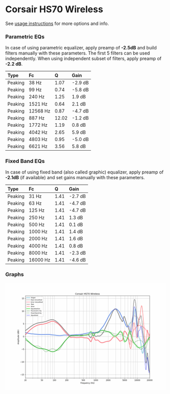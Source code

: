 # Corsair HS70 Wireless
See [usage instructions](https://github.com/jaakkopasanen/AutoEq#usage) for more options and info.

### Parametric EQs
In case of using parametric equalizer, apply preamp of **-2.5dB** and build filters manually
with these parameters. The first 5 filters can be used independently.
When using independent subset of filters, apply preamp of **-2.2 dB**.

| Type    | Fc       |     Q | Gain    |
|:--------|:---------|:------|:--------|
| Peaking | 38 Hz    |  1.07 | -2.9 dB |
| Peaking | 99 Hz    |  0.74 | -5.8 dB |
| Peaking | 240 Hz   |  1.25 | 1.9 dB  |
| Peaking | 1521 Hz  |  0.64 | 2.1 dB  |
| Peaking | 12568 Hz |  0.87 | -4.7 dB |
| Peaking | 887 Hz   | 12.02 | -1.2 dB |
| Peaking | 1772 Hz  |  1.19 | 0.8 dB  |
| Peaking | 4042 Hz  |  2.65 | 5.9 dB  |
| Peaking | 4803 Hz  |  0.95 | -5.0 dB |
| Peaking | 6621 Hz  |  3.56 | 5.8 dB  |

### Fixed Band EQs
In case of using fixed band (also called graphic) equalizer, apply preamp of **-2.1dB**
(if available) and set gains manually with these parameters.

| Type    | Fc       |    Q | Gain    |
|:--------|:---------|:-----|:--------|
| Peaking | 31 Hz    | 1.41 | -2.7 dB |
| Peaking | 63 Hz    | 1.41 | -4.7 dB |
| Peaking | 125 Hz   | 1.41 | -4.7 dB |
| Peaking | 250 Hz   | 1.41 | 1.3 dB  |
| Peaking | 500 Hz   | 1.41 | 0.1 dB  |
| Peaking | 1000 Hz  | 1.41 | 1.4 dB  |
| Peaking | 2000 Hz  | 1.41 | 1.6 dB  |
| Peaking | 4000 Hz  | 1.41 | 0.8 dB  |
| Peaking | 8000 Hz  | 1.41 | -2.3 dB |
| Peaking | 16000 Hz | 1.41 | -4.6 dB |

### Graphs
![](./Corsair%20HS70%20Wireless.png)